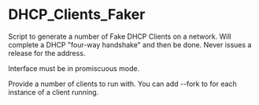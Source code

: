 DHCP_Clients_Faker
==================

Script to generate a number of Fake DHCP Clients on a network. Will complete a
DHCP "four-way handshake" and then be done. Never issues a release for the
address.

Interface must be in promiscuous mode.

Provide a number of clients to run with. You can add --fork to for each instance
of a client running.
